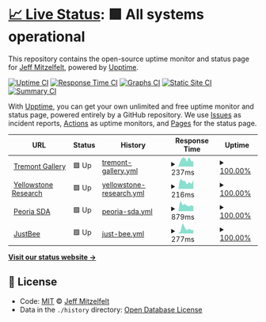 # [📈 Live Status](https://jmitz.github.io/upTime): <!--live status--> **🟩 All systems operational**

This repository contains the open-source uptime monitor and status page for [Jeff Mitzelfelt](https://jmitz.github.io/upTime), powered by [Upptime](https://github.com/upptime/upptime).

[![Uptime CI](https://github.com/koj-co/upptime/workflows/Uptime%20CI/badge.svg)](https://github.com/koj-co/upptime/actions?query=workflow%3A%22Uptime+CI%22)
[![Response Time CI](https://github.com/koj-co/upptime/workflows/Response%20Time%20CI/badge.svg)](https://github.com/koj-co/upptime/actions?query=workflow%3A%22Response+Time+CI%22)
[![Graphs CI](https://github.com/koj-co/upptime/workflows/Graphs%20CI/badge.svg)](https://github.com/koj-co/upptime/actions?query=workflow%3A%22Graphs+CI%22)
[![Static Site CI](https://github.com/koj-co/upptime/workflows/Static%20Site%20CI/badge.svg)](https://github.com/koj-co/upptime/actions?query=workflow%3A%22Static+Site+CI%22)
[![Summary CI](https://github.com/koj-co/upptime/workflows/Summary%20CI/badge.svg)](https://github.com/koj-co/upptime/actions?query=workflow%3A%22Summary+CI%22)

With [Upptime](https://upptime.js.org), you can get your own unlimited and free uptime monitor and status page, powered entirely by a GitHub repository. We use [Issues](https://github.com/jmitz/upTime/issues) as incident reports, [Actions](https://github.com/jmitz/upTime/actions) as uptime monitors, and [Pages](https://jmitz.github.io/upTime) for the status page.

<!--start: status pages-->
<!-- This summary is generated by Upptime (https://github.com/upptime/upptime) -->
<!-- Do not edit this manually, your changes will be overwritten -->
<!-- prettier-ignore -->
| URL | Status | History | Response Time | Uptime |
| --- | ------ | ------- | ------------- | ------ |
| <img alt="" src="https://icons.duckduckgo.com/ip3/www.tremontgallery.com.ico" height="13"> [Tremont Gallery](http://www.tremontgallery.com) | 🟩 Up | [tremont-gallery.yml](https://github.com/jmitz/upTime/commits/HEAD/history/tremont-gallery.yml) | <details><summary><img alt="Response time graph" src="./graphs/tremont-gallery/response-time-week.png" height="20"> 237ms</summary><br><a href="https://jmitz.github.io/upTime/history/tremont-gallery"><img alt="Response time 265" src="https://img.shields.io/endpoint?url=https%3A%2F%2Fraw.githubusercontent.com%2Fjmitz%2FupTime%2FHEAD%2Fapi%2Ftremont-gallery%2Fresponse-time.json"></a><br><a href="https://jmitz.github.io/upTime/history/tremont-gallery"><img alt="24-hour response time 183" src="https://img.shields.io/endpoint?url=https%3A%2F%2Fraw.githubusercontent.com%2Fjmitz%2FupTime%2FHEAD%2Fapi%2Ftremont-gallery%2Fresponse-time-day.json"></a><br><a href="https://jmitz.github.io/upTime/history/tremont-gallery"><img alt="7-day response time 237" src="https://img.shields.io/endpoint?url=https%3A%2F%2Fraw.githubusercontent.com%2Fjmitz%2FupTime%2FHEAD%2Fapi%2Ftremont-gallery%2Fresponse-time-week.json"></a><br><a href="https://jmitz.github.io/upTime/history/tremont-gallery"><img alt="30-day response time 247" src="https://img.shields.io/endpoint?url=https%3A%2F%2Fraw.githubusercontent.com%2Fjmitz%2FupTime%2FHEAD%2Fapi%2Ftremont-gallery%2Fresponse-time-month.json"></a><br><a href="https://jmitz.github.io/upTime/history/tremont-gallery"><img alt="1-year response time 279" src="https://img.shields.io/endpoint?url=https%3A%2F%2Fraw.githubusercontent.com%2Fjmitz%2FupTime%2FHEAD%2Fapi%2Ftremont-gallery%2Fresponse-time-year.json"></a></details> | <details><summary><a href="https://jmitz.github.io/upTime/history/tremont-gallery">100.00%</a></summary><a href="https://jmitz.github.io/upTime/history/tremont-gallery"><img alt="All-time uptime 99.96%" src="https://img.shields.io/endpoint?url=https%3A%2F%2Fraw.githubusercontent.com%2Fjmitz%2FupTime%2FHEAD%2Fapi%2Ftremont-gallery%2Fuptime.json"></a><br><a href="https://jmitz.github.io/upTime/history/tremont-gallery"><img alt="24-hour uptime 100.00%" src="https://img.shields.io/endpoint?url=https%3A%2F%2Fraw.githubusercontent.com%2Fjmitz%2FupTime%2FHEAD%2Fapi%2Ftremont-gallery%2Fuptime-day.json"></a><br><a href="https://jmitz.github.io/upTime/history/tremont-gallery"><img alt="7-day uptime 100.00%" src="https://img.shields.io/endpoint?url=https%3A%2F%2Fraw.githubusercontent.com%2Fjmitz%2FupTime%2FHEAD%2Fapi%2Ftremont-gallery%2Fuptime-week.json"></a><br><a href="https://jmitz.github.io/upTime/history/tremont-gallery"><img alt="30-day uptime 100.00%" src="https://img.shields.io/endpoint?url=https%3A%2F%2Fraw.githubusercontent.com%2Fjmitz%2FupTime%2FHEAD%2Fapi%2Ftremont-gallery%2Fuptime-month.json"></a><br><a href="https://jmitz.github.io/upTime/history/tremont-gallery"><img alt="1-year uptime 99.99%" src="https://img.shields.io/endpoint?url=https%3A%2F%2Fraw.githubusercontent.com%2Fjmitz%2FupTime%2FHEAD%2Fapi%2Ftremont-gallery%2Fuptime-year.json"></a></details>
| <img alt="" src="https://icons.duckduckgo.com/ip3/gyccscience.org.ico" height="13"> [Yellowstone Research](http://gyccscience.org) | 🟩 Up | [yellowstone-research.yml](https://github.com/jmitz/upTime/commits/HEAD/history/yellowstone-research.yml) | <details><summary><img alt="Response time graph" src="./graphs/yellowstone-research/response-time-week.png" height="20"> 216ms</summary><br><a href="https://jmitz.github.io/upTime/history/yellowstone-research"><img alt="Response time 245" src="https://img.shields.io/endpoint?url=https%3A%2F%2Fraw.githubusercontent.com%2Fjmitz%2FupTime%2FHEAD%2Fapi%2Fyellowstone-research%2Fresponse-time.json"></a><br><a href="https://jmitz.github.io/upTime/history/yellowstone-research"><img alt="24-hour response time 257" src="https://img.shields.io/endpoint?url=https%3A%2F%2Fraw.githubusercontent.com%2Fjmitz%2FupTime%2FHEAD%2Fapi%2Fyellowstone-research%2Fresponse-time-day.json"></a><br><a href="https://jmitz.github.io/upTime/history/yellowstone-research"><img alt="7-day response time 216" src="https://img.shields.io/endpoint?url=https%3A%2F%2Fraw.githubusercontent.com%2Fjmitz%2FupTime%2FHEAD%2Fapi%2Fyellowstone-research%2Fresponse-time-week.json"></a><br><a href="https://jmitz.github.io/upTime/history/yellowstone-research"><img alt="30-day response time 241" src="https://img.shields.io/endpoint?url=https%3A%2F%2Fraw.githubusercontent.com%2Fjmitz%2FupTime%2FHEAD%2Fapi%2Fyellowstone-research%2Fresponse-time-month.json"></a><br><a href="https://jmitz.github.io/upTime/history/yellowstone-research"><img alt="1-year response time 250" src="https://img.shields.io/endpoint?url=https%3A%2F%2Fraw.githubusercontent.com%2Fjmitz%2FupTime%2FHEAD%2Fapi%2Fyellowstone-research%2Fresponse-time-year.json"></a></details> | <details><summary><a href="https://jmitz.github.io/upTime/history/yellowstone-research">100.00%</a></summary><a href="https://jmitz.github.io/upTime/history/yellowstone-research"><img alt="All-time uptime 98.45%" src="https://img.shields.io/endpoint?url=https%3A%2F%2Fraw.githubusercontent.com%2Fjmitz%2FupTime%2FHEAD%2Fapi%2Fyellowstone-research%2Fuptime.json"></a><br><a href="https://jmitz.github.io/upTime/history/yellowstone-research"><img alt="24-hour uptime 100.00%" src="https://img.shields.io/endpoint?url=https%3A%2F%2Fraw.githubusercontent.com%2Fjmitz%2FupTime%2FHEAD%2Fapi%2Fyellowstone-research%2Fuptime-day.json"></a><br><a href="https://jmitz.github.io/upTime/history/yellowstone-research"><img alt="7-day uptime 100.00%" src="https://img.shields.io/endpoint?url=https%3A%2F%2Fraw.githubusercontent.com%2Fjmitz%2FupTime%2FHEAD%2Fapi%2Fyellowstone-research%2Fuptime-week.json"></a><br><a href="https://jmitz.github.io/upTime/history/yellowstone-research"><img alt="30-day uptime 100.00%" src="https://img.shields.io/endpoint?url=https%3A%2F%2Fraw.githubusercontent.com%2Fjmitz%2FupTime%2FHEAD%2Fapi%2Fyellowstone-research%2Fuptime-month.json"></a><br><a href="https://jmitz.github.io/upTime/history/yellowstone-research"><img alt="1-year uptime 100.00%" src="https://img.shields.io/endpoint?url=https%3A%2F%2Fraw.githubusercontent.com%2Fjmitz%2FupTime%2FHEAD%2Fapi%2Fyellowstone-research%2Fuptime-year.json"></a></details>
| <img alt="" src="https://icons.duckduckgo.com/ip3/peoriasda.org.ico" height="13"> [Peoria SDA](http://peoriasda.org) | 🟩 Up | [peoria-sda.yml](https://github.com/jmitz/upTime/commits/HEAD/history/peoria-sda.yml) | <details><summary><img alt="Response time graph" src="./graphs/peoria-sda/response-time-week.png" height="20"> 879ms</summary><br><a href="https://jmitz.github.io/upTime/history/peoria-sda"><img alt="Response time 1221" src="https://img.shields.io/endpoint?url=https%3A%2F%2Fraw.githubusercontent.com%2Fjmitz%2FupTime%2FHEAD%2Fapi%2Fpeoria-sda%2Fresponse-time.json"></a><br><a href="https://jmitz.github.io/upTime/history/peoria-sda"><img alt="24-hour response time 682" src="https://img.shields.io/endpoint?url=https%3A%2F%2Fraw.githubusercontent.com%2Fjmitz%2FupTime%2FHEAD%2Fapi%2Fpeoria-sda%2Fresponse-time-day.json"></a><br><a href="https://jmitz.github.io/upTime/history/peoria-sda"><img alt="7-day response time 879" src="https://img.shields.io/endpoint?url=https%3A%2F%2Fraw.githubusercontent.com%2Fjmitz%2FupTime%2FHEAD%2Fapi%2Fpeoria-sda%2Fresponse-time-week.json"></a><br><a href="https://jmitz.github.io/upTime/history/peoria-sda"><img alt="30-day response time 2850" src="https://img.shields.io/endpoint?url=https%3A%2F%2Fraw.githubusercontent.com%2Fjmitz%2FupTime%2FHEAD%2Fapi%2Fpeoria-sda%2Fresponse-time-month.json"></a><br><a href="https://jmitz.github.io/upTime/history/peoria-sda"><img alt="1-year response time 1242" src="https://img.shields.io/endpoint?url=https%3A%2F%2Fraw.githubusercontent.com%2Fjmitz%2FupTime%2FHEAD%2Fapi%2Fpeoria-sda%2Fresponse-time-year.json"></a></details> | <details><summary><a href="https://jmitz.github.io/upTime/history/peoria-sda">100.00%</a></summary><a href="https://jmitz.github.io/upTime/history/peoria-sda"><img alt="All-time uptime 99.96%" src="https://img.shields.io/endpoint?url=https%3A%2F%2Fraw.githubusercontent.com%2Fjmitz%2FupTime%2FHEAD%2Fapi%2Fpeoria-sda%2Fuptime.json"></a><br><a href="https://jmitz.github.io/upTime/history/peoria-sda"><img alt="24-hour uptime 100.00%" src="https://img.shields.io/endpoint?url=https%3A%2F%2Fraw.githubusercontent.com%2Fjmitz%2FupTime%2FHEAD%2Fapi%2Fpeoria-sda%2Fuptime-day.json"></a><br><a href="https://jmitz.github.io/upTime/history/peoria-sda"><img alt="7-day uptime 100.00%" src="https://img.shields.io/endpoint?url=https%3A%2F%2Fraw.githubusercontent.com%2Fjmitz%2FupTime%2FHEAD%2Fapi%2Fpeoria-sda%2Fuptime-week.json"></a><br><a href="https://jmitz.github.io/upTime/history/peoria-sda"><img alt="30-day uptime 99.87%" src="https://img.shields.io/endpoint?url=https%3A%2F%2Fraw.githubusercontent.com%2Fjmitz%2FupTime%2FHEAD%2Fapi%2Fpeoria-sda%2Fuptime-month.json"></a><br><a href="https://jmitz.github.io/upTime/history/peoria-sda"><img alt="1-year uptime 99.97%" src="https://img.shields.io/endpoint?url=https%3A%2F%2Fraw.githubusercontent.com%2Fjmitz%2FupTime%2FHEAD%2Fapi%2Fpeoria-sda%2Fuptime-year.json"></a></details>
| <img alt="" src="https://icons.duckduckgo.com/ip3/shop.justbee.us.ico" height="13"> [JustBee](https://shop.justbee.us/) | 🟩 Up | [just-bee.yml](https://github.com/jmitz/upTime/commits/HEAD/history/just-bee.yml) | <details><summary><img alt="Response time graph" src="./graphs/just-bee/response-time-week.png" height="20"> 277ms</summary><br><a href="https://jmitz.github.io/upTime/history/just-bee"><img alt="Response time 315" src="https://img.shields.io/endpoint?url=https%3A%2F%2Fraw.githubusercontent.com%2Fjmitz%2FupTime%2FHEAD%2Fapi%2Fjust-bee%2Fresponse-time.json"></a><br><a href="https://jmitz.github.io/upTime/history/just-bee"><img alt="24-hour response time 199" src="https://img.shields.io/endpoint?url=https%3A%2F%2Fraw.githubusercontent.com%2Fjmitz%2FupTime%2FHEAD%2Fapi%2Fjust-bee%2Fresponse-time-day.json"></a><br><a href="https://jmitz.github.io/upTime/history/just-bee"><img alt="7-day response time 277" src="https://img.shields.io/endpoint?url=https%3A%2F%2Fraw.githubusercontent.com%2Fjmitz%2FupTime%2FHEAD%2Fapi%2Fjust-bee%2Fresponse-time-week.json"></a><br><a href="https://jmitz.github.io/upTime/history/just-bee"><img alt="30-day response time 245" src="https://img.shields.io/endpoint?url=https%3A%2F%2Fraw.githubusercontent.com%2Fjmitz%2FupTime%2FHEAD%2Fapi%2Fjust-bee%2Fresponse-time-month.json"></a><br><a href="https://jmitz.github.io/upTime/history/just-bee"><img alt="1-year response time 345" src="https://img.shields.io/endpoint?url=https%3A%2F%2Fraw.githubusercontent.com%2Fjmitz%2FupTime%2FHEAD%2Fapi%2Fjust-bee%2Fresponse-time-year.json"></a></details> | <details><summary><a href="https://jmitz.github.io/upTime/history/just-bee">100.00%</a></summary><a href="https://jmitz.github.io/upTime/history/just-bee"><img alt="All-time uptime 99.99%" src="https://img.shields.io/endpoint?url=https%3A%2F%2Fraw.githubusercontent.com%2Fjmitz%2FupTime%2FHEAD%2Fapi%2Fjust-bee%2Fuptime.json"></a><br><a href="https://jmitz.github.io/upTime/history/just-bee"><img alt="24-hour uptime 100.00%" src="https://img.shields.io/endpoint?url=https%3A%2F%2Fraw.githubusercontent.com%2Fjmitz%2FupTime%2FHEAD%2Fapi%2Fjust-bee%2Fuptime-day.json"></a><br><a href="https://jmitz.github.io/upTime/history/just-bee"><img alt="7-day uptime 100.00%" src="https://img.shields.io/endpoint?url=https%3A%2F%2Fraw.githubusercontent.com%2Fjmitz%2FupTime%2FHEAD%2Fapi%2Fjust-bee%2Fuptime-week.json"></a><br><a href="https://jmitz.github.io/upTime/history/just-bee"><img alt="30-day uptime 100.00%" src="https://img.shields.io/endpoint?url=https%3A%2F%2Fraw.githubusercontent.com%2Fjmitz%2FupTime%2FHEAD%2Fapi%2Fjust-bee%2Fuptime-month.json"></a><br><a href="https://jmitz.github.io/upTime/history/just-bee"><img alt="1-year uptime 99.99%" src="https://img.shields.io/endpoint?url=https%3A%2F%2Fraw.githubusercontent.com%2Fjmitz%2FupTime%2FHEAD%2Fapi%2Fjust-bee%2Fuptime-year.json"></a></details>

<!--end: status pages-->

[**Visit our status website →**](https://jmitz.github.io/upTime)

## 📄 License

- Code: [MIT](./LICENSE) © [Jeff Mitzelfelt](https://jmitz.github.io/upTime)
- Data in the `./history` directory: [Open Database License](https://opendatacommons.org/licenses/odbl/1-0/)
